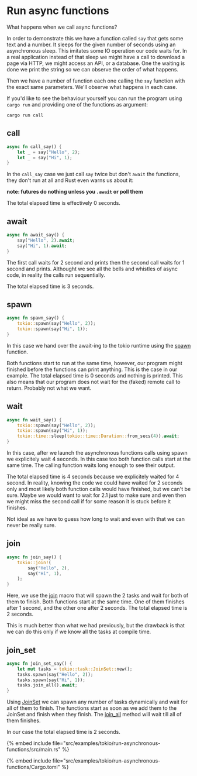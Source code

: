 # Run async functions

What happens when we call async functions?

In order to demonstrate this we have a function called `say` that gets some text and a number. It sleeps for the given number of seconds using an asynchronous sleep.
This imitates some IO operation our code waits for. In a real application instead of that sleep we might have a call to download a page via HTTP, we might access an API, or a database.
One the waiting is done we print the string so we can observe the order of what happens.

Then we have a number of function each one calling the `say` function with the exact same parameters. We'll observe what happens in each case.

If you'd like to see the behaviour yourself you can run the program using `cargo run` and providing one of the functions as argument:

```
cargo run call
```

## call

```rust
async fn call_say() {
    let _ = say("Hello", 2);
    let _ = say("Hi", 1);
}
```

In the `call_say` case we just call `say` twice but don't `await` the functions, they don't run at all and Rust even warns us about it:

**note: futures do nothing unless you `.await` or poll them**

The total elapsed time is effectively 0 seconds.


## await

```rust
async fn await_say() {
    say("Hello", 2).await;
    say("Hi", 1).await;
}
```

The first call waits for 2 second and prints then the second call waits for 1 second and prints.
Althought we see all the bells and whistles of async code, in reality the calls run sequentially.

The total elapsed time is 3 seconds.


## spawn

```rust
async fn spawn_say() {
    tokio::spawn(say("Hello", 2));
    tokio::spawn(say("Hi", 1));
}
```

In this case we hand over the await-ing to the tokio runtime using the [spawn](https://docs.rs/tokio/latest/tokio/task/fn.spawn.html) function.

Both functions start to run at the same time, however, our program might finished before the functions can print anything. This is the case in our example.
The total elapsed time is 0 seconds and nothing is printed. This also means that our program does not wait for the (faked) remote call to return.
Probably not what we want.

## wait

```rust
async fn wait_say() {
    tokio::spawn(say("Hello", 2));
    tokio::spawn(say("Hi", 1));
    tokio::time::sleep(tokio::time::Duration::from_secs(4)).await;
}
```

In this case, after we launch the asynchronous functions calls using spawn we explicitely wait 4 seconds.
In this case too both function calls start at the same time.
The calling function waits long enough to see their output.

The total elapsed time is 4 seconds because we explicitely waited for 4 second. In reality, knowing the code we could have waited for 2 seconds only and most likely
both function calls would have finished, but we can't be sure. Maybe we would want to wait for 2.1 just to make sure and even then we might miss the second call if for some
reason it is stuck before it finishes.

Not ideal as we have to guess how long to wait and even with that we can never be really sure.

## join

```rust
async fn join_say() {
    tokio::join!(
        say("Hello", 2),
        say("Hi", 1),
    );
}
```

Here, we use the [join](https://docs.rs/tokio/latest/tokio/macro.join.html) macro that will spawn the 2 tasks and wait for both of them to finish.
Both functions start at the same time. One of them finishes after 1 second, and the other one after 2 seconds.
The total elapsed time is 2 seconds.

This is much better than what we had previously, but the drawback is that we can do this only if we know all the tasks at compile time.

## join_set

```rust
async fn join_set_say() {
    let mut tasks = tokio::task::JoinSet::new();
    tasks.spawn(say("Hello", 2));
    tasks.spawn(say("Hi", 1));
    tasks.join_all().await;
}
```

Using [JoinSet](https://docs.rs/tokio/latest/tokio/task/struct.JoinSet.html) we can spawn any number of tasks dynamically and wait for all of them to finish.
The functions start as soon as we add them to the JoinSet and finish when they finish. The [join_all](https://docs.rs/tokio/latest/tokio/task/struct.JoinSet.html#method.join_all)
method will wait till all of them finishes.

In our case the total elapsed time is 2 seconds.


{% embed include file="src/examples/tokio/run-asynchronous-functions/src/main.rs" %}


{% embed include file="src/examples/tokio/run-asynchronous-functions/Cargo.toml" %}
